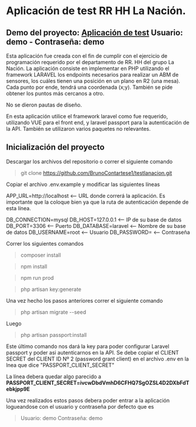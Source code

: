 <h1>Aplicación de test RR HH La Nación.</h1>
<h2>Demo del proyecto: <a href="https://sensores.codesolutions.com.ar" target="_blank">Aplicación de test</a> Usuario: demo  - Contraseña: demo </h2>
Esta aplicación fue creada con el fin de cumplir con el ejercicio de programación requerido por el departamento de RR. HH del grupo La Nación. 
La aplicación consiste en implementar en PHP utilizando el framework LARAVEL los endpoints necesarios para realizar un ABM de sensores, los cuáles tienen una posición en un plano en R2 (una mesa). Cada punto por ende, tendrá una coordenada (x;y).
También se pide obtener los puntos más cercanos a otro.

No se dieron pautas de diseño.

En esta aplicación utilice el framework laravel como fue requerido, utilizando VUE para el front end, y laravel passport para la autenticación de la API. También se utilizaron varios paquetes no relevantes.

<h2>Inicialización del proyecto</h2>

Descargar los archivos del repositorio o correr el siguiente comando

> git clone https://github.com/BrunoContartese1/testlanacion.git

Copiar el archivo .env.example y modificar las siguientes líneas

APP_URL=http://localhost <-- URL donde correrá la aplicación. Es importante que la coloque bien ya que la ruta de autenticación depende de esta línea.

DB_CONNECTION=mysql
DB_HOST=127.0.0.1 <-- IP de su base de datos
DB_PORT=3306 <-- Puerto
DB_DATABASE=laravel <-- Nombre de su base de datos
DB_USERNAME=root <-- Usuario 
DB_PASSWORD= <-- Contraseña

Correr los siguientes comandos
> composer install

> npm install

> npm run prod

> php artisan key:generate

Una vez hecho los pasos anteriores correr el siguiente comando
> php artisan migrate --seed

Luego

>php artisan passport:install

Este último comando nos dará la key para poder configurar Laravel passport y poder asi autenticarnos en la API.
Se debe copiar el CLIENT SECRET del CLIENT ID Nº 2 (password grant client) en el archivo .env en la lnea que dice "PASSPORT_CLIENT_SECRET"

La línea debera quedar algo parecido a <b>PASSPORT_CLIENT_SECRET=ivcwDbdVmhD6CFHQ7SgOZSL4D2DXbFdTebkjpp9E</b>

Una vez realizados estos pasos debera poder entrar a la aplicación logueandose con el usuario y contraseña por defecto que es
> Usuario: demo    Contraseña: demo
